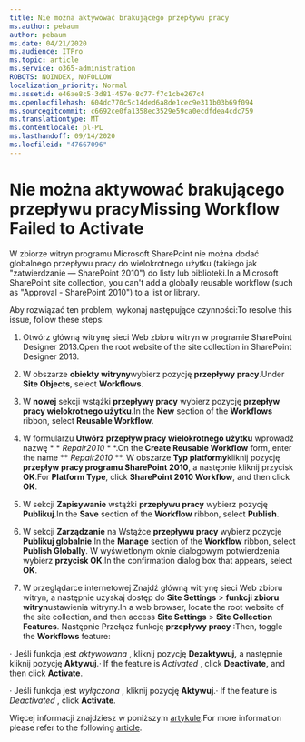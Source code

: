 ```yaml
---
title: Nie można aktywować brakującego przepływu pracy
ms.author: pebaum
author: pebaum
ms.date: 04/21/2020
ms.audience: ITPro
ms.topic: article
ms.service: o365-administration
ROBOTS: NOINDEX, NOFOLLOW
localization_priority: Normal
ms.assetid: e46ae8c5-3d81-457e-8c77-f7c1cbe267c4
ms.openlocfilehash: 604dc770c5c14ded6a8de1cec9e311b03b69f094
ms.sourcegitcommit: c6692ce0fa1358ec3529e59ca0ecdfdea4cdc759
ms.translationtype: MT
ms.contentlocale: pl-PL
ms.lasthandoff: 09/14/2020
ms.locfileid: "47667096"
---
```

# <a name="missing-workflow-failed-to-activate"></a><span data-ttu-id="3fef4-102">Nie można aktywować brakującego przepływu pracy</span><span class="sxs-lookup"><span data-stu-id="3fef4-102">Missing Workflow Failed to Activate</span></span>

<span data-ttu-id="3fef4-103">W zbiorze witryn programu Microsoft SharePoint nie można dodać globalnego przepływu pracy do wielokrotnego użytku (takiego jak "zatwierdzanie — SharePoint 2010") do listy lub biblioteki.</span><span class="sxs-lookup"><span data-stu-id="3fef4-103">In a Microsoft SharePoint site collection, you can't add a globally reusable workflow (such as "Approval - SharePoint 2010") to a list or library.</span></span>
  
<span data-ttu-id="3fef4-104">Aby rozwiązać ten problem, wykonaj następujące czynności:</span><span class="sxs-lookup"><span data-stu-id="3fef4-104">To resolve this issue, follow these steps:</span></span> 
  
1. <span data-ttu-id="3fef4-105">Otwórz główną witrynę sieci Web zbioru witryn w programie SharePoint Designer 2013.</span><span class="sxs-lookup"><span data-stu-id="3fef4-105">Open the root website of the site collection in SharePoint Designer 2013.</span></span>
  
2. <span data-ttu-id="3fef4-106">W obszarze **obiekty witryny**wybierz pozycję **przepływy pracy**.</span><span class="sxs-lookup"><span data-stu-id="3fef4-106">Under **Site Objects**, select **Workflows**.</span></span> 
  
3. <span data-ttu-id="3fef4-107">W **nowej** sekcji wstążki **przepływy pracy** wybierz pozycję **przepływ pracy wielokrotnego użytku**.</span><span class="sxs-lookup"><span data-stu-id="3fef4-107">In the **New** section of the **Workflows** ribbon, select **Reusable Workflow**.</span></span> 
  
4. <span data-ttu-id="3fef4-108">W formularzu **Utwórz przepływ pracy wielokrotnego użytku** wprowadź nazwę \* \* *Repair2010* \* \*.</span><span class="sxs-lookup"><span data-stu-id="3fef4-108">On the **Create Reusable Workflow** form, enter the name \*\* *Repair2010* \*\*.</span></span> <span data-ttu-id="3fef4-109">W obszarze **Typ platformy**kliknij pozycję **przepływ pracy programu SharePoint 2010**, a następnie kliknij przycisk **OK**.</span><span class="sxs-lookup"><span data-stu-id="3fef4-109">For **Platform Type**, click **SharePoint 2010 Workflow**, and then click **OK**.</span></span> 
  
1. <span data-ttu-id="3fef4-110">W sekcji **Zapisywanie** wstążki **przepływu pracy** wybierz pozycję **Publikuj**.</span><span class="sxs-lookup"><span data-stu-id="3fef4-110">In the **Save** section of the **Workflow** ribbon, select **Publish**.</span></span> 
  
2. <span data-ttu-id="3fef4-111">W sekcji **Zarządzanie** na Wstążce **przepływu pracy** wybierz pozycję **Publikuj globalnie**.</span><span class="sxs-lookup"><span data-stu-id="3fef4-111">In the **Manage** section of the **Workflow** ribbon, select **Publish Globally**.</span></span> <span data-ttu-id="3fef4-112">W wyświetlonym oknie dialogowym potwierdzenia wybierz **przycisk OK**.</span><span class="sxs-lookup"><span data-stu-id="3fef4-112">In the confirmation dialog box that appears, select **OK**.</span></span> 
  
3. <span data-ttu-id="3fef4-113">W przeglądarce internetowej Znajdź główną witrynę sieci Web zbioru witryn, a następnie uzyskaj dostęp do **Site Settings** \> **funkcji zbioru witryn**ustawienia witryny.</span><span class="sxs-lookup"><span data-stu-id="3fef4-113">In a web browser, locate the root website of the site collection, and then access **Site Settings** \> **Site Collection Features**.</span></span> <span data-ttu-id="3fef4-114">Następnie Przełącz funkcję **przepływy pracy** :</span><span class="sxs-lookup"><span data-stu-id="3fef4-114">Then, toggle the **Workflows** feature:</span></span> 
  
<span data-ttu-id="3fef4-115">· Jeśli funkcja jest  *aktywowana*  , kliknij pozycję **Dezaktywuj,** a następnie kliknij pozycję **Aktywuj**.</span><span class="sxs-lookup"><span data-stu-id="3fef4-115">· If the feature is  *Activated*  , click **Deactivate,** and then click **Activate**.</span></span> 
  
<span data-ttu-id="3fef4-116">· Jeśli funkcja jest  *wyłączona*  , kliknij pozycję **Aktywuj**.</span><span class="sxs-lookup"><span data-stu-id="3fef4-116">· If the feature is  *Deactivated*  , click **Activate**.</span></span> 
  
<span data-ttu-id="3fef4-117">Więcej informacji znajdziesz w poniższym [artykule](https://go.microsoft.com/fwlink/?linkid=2047770&amp;clcid=0x409).</span><span class="sxs-lookup"><span data-stu-id="3fef4-117">For more information please refer to the following [article](https://go.microsoft.com/fwlink/?linkid=2047770&amp;clcid=0x409).</span></span>
  

